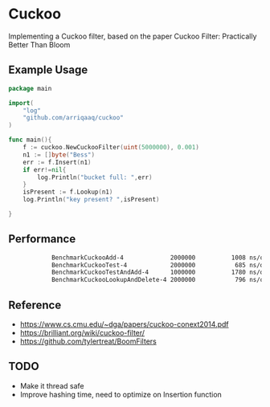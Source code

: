 # Cuckoo
Implementing a Cuckoo filter, based on the paper Cuckoo Filter: Practically Better Than Bloom



## Example Usage

```go
package main

import(
	"log"
	"github.com/arriqaaq/cuckoo"
)

func main(){
	f := cuckoo.NewCuckooFilter(uint(5000000), 0.001)
	n1 := []byte("Bess")
	err := f.Insert(n1)
	if err!=nil{
		log.Println("bucket full: ",err)
	}
	isPresent := f.Lookup(n1)
	log.Println("key present? ",isPresent)

}
```



## Performance

```bash
			BenchmarkCuckooAdd-4          	 2000000	      1008 ns/op
			BenchmarkCuckooTest-4         	 2000000	       685 ns/op
			BenchmarkCuckooTestAndAdd-4   	 1000000	      1780 ns/op
			BenchmarkCuckooLookupAndDelete-4 2000000	       796 ns/op
```


## Reference
- https://www.cs.cmu.edu/~dga/papers/cuckoo-conext2014.pdf
- https://brilliant.org/wiki/cuckoo-filter/
- https://github.com/tylertreat/BoomFilters

## TODO

- Make it thread safe
- Improve hashing time, need to optimize on Insertion function

